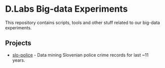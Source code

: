 # D.Labs Big-data Experiments

This repository contains scripts, tools and other stuff related to our big-data experiments.

## Projects

- [slo-police](https://github.com/dlabs/big-data-experiments/tree/master/slo-police) - Data mining Slovenian police crime records for last ~11 years.